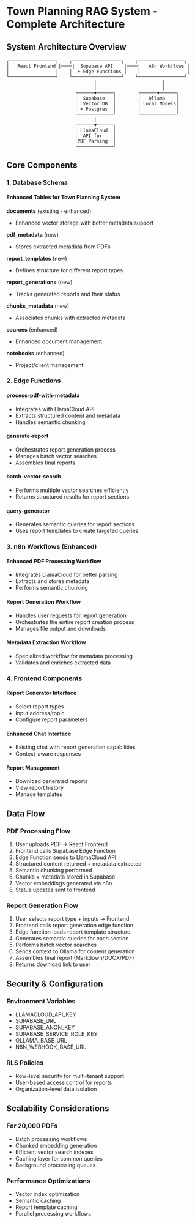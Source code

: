 # Town Planning RAG System - Complete Architecture

## System Architecture Overview

```
┌─────────────────┐    ┌──────────────────┐    ┌─────────────────┐
│   React Frontend │────│  Supabase API    │────│   n8n Workflows │
│                 │    │  + Edge Functions │    │                 │
└─────────────────┘    └──────────────────┘    └─────────────────┘
                                │                        │
                                │                        │
                         ┌──────▼──────┐        ┌──────▼──────┐
                         │  Supabase   │        │   Ollama    │
                         │  Vector DB  │        │ Local Models│
                         │ + Postgres  │        │             │
                         └─────────────┘        └─────────────┘
                                │
                         ┌──────▼──────┐
                         │ LlamaCloud  │
                         │  API for    │
                         │PDF Parsing  │
                         └─────────────┘
```

## Core Components

### 1. Database Schema

#### Enhanced Tables for Town Planning System

**documents** (existing - enhanced)
- Enhanced vector storage with better metadata support

**pdf_metadata** (new)
- Stores extracted metadata from PDFs

**report_templates** (new)
- Defines structure for different report types

**report_generations** (new)
- Tracks generated reports and their status

**chunks_metadata** (new)
- Associates chunks with extracted metadata

**sources** (enhanced)
- Enhanced document management

**notebooks** (enhanced)
- Project/client management

### 2. Edge Functions

#### process-pdf-with-metadata
- Integrates with LlamaCloud API
- Extracts structured content and metadata
- Handles semantic chunking

#### generate-report
- Orchestrates report generation process
- Manages batch vector searches
- Assembles final reports

#### batch-vector-search
- Performs multiple vector searches efficiently
- Returns structured results for report sections

#### query-generator
- Generates semantic queries for report sections
- Uses report templates to create targeted queries

### 3. n8n Workflows (Enhanced)

#### Enhanced PDF Processing Workflow
- Integrates LlamaCloud for better parsing
- Extracts and stores metadata
- Performs semantic chunking

#### Report Generation Workflow
- Handles user requests for report generation
- Orchestrates the entire report creation process
- Manages file output and downloads

#### Metadata Extraction Workflow
- Specialized workflow for metadata processing
- Validates and enriches extracted data

### 4. Frontend Components

#### Report Generator Interface
- Select report types
- Input address/topic
- Configure report parameters

#### Enhanced Chat Interface
- Existing chat with report generation capabilities
- Context-aware responses

#### Report Management
- Download generated reports
- View report history
- Manage templates

## Data Flow

### PDF Processing Flow
1. User uploads PDF → React Frontend
2. Frontend calls Supabase Edge Function
3. Edge Function sends to LlamaCloud API
4. Structured content returned + metadata extracted
5. Semantic chunking performed
6. Chunks + metadata stored in Supabase
7. Vector embeddings generated via n8n
8. Status updates sent to frontend

### Report Generation Flow
1. User selects report type + inputs → Frontend
2. Frontend calls report generation edge function
3. Edge function loads report template structure
4. Generates semantic queries for each section
5. Performs batch vector searches
6. Sends context to Ollama for content generation
7. Assembles final report (Markdown/DOCX/PDF)
8. Returns download link to user

## Security & Configuration

### Environment Variables
- LLAMACLOUD_API_KEY
- SUPABASE_URL
- SUPABASE_ANON_KEY
- SUPABASE_SERVICE_ROLE_KEY
- OLLAMA_BASE_URL
- N8N_WEBHOOK_BASE_URL

### RLS Policies
- Row-level security for multi-tenant support
- User-based access control for reports
- Organization-level data isolation

## Scalability Considerations

### For 20,000 PDFs
- Batch processing workflows
- Chunked embedding generation
- Efficient vector search indexes
- Caching layer for common queries
- Background processing queues

### Performance Optimizations
- Vector index optimization
- Semantic caching
- Report template caching
- Parallel processing workflows